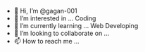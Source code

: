 - 👋 Hi, I’m @gagan-001
- 👀 I’m interested in ... Coding
- 🌱 I’m currently learning ... Web Developing
- 💞️ I’m looking to collaborate on ...
- 📫 How to reach me ...

<!---
gagan-001/gagan-001 is a ✨ special ✨ repository because its `README.md` (this file) appears on your GitHub profile.
You can click the Preview link to take a look at your changes.
--->
